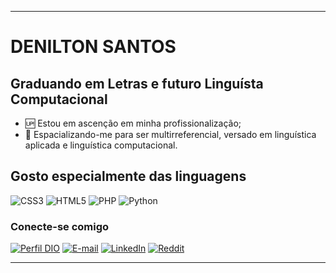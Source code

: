 
---

# DENILTON SANTOS

## Graduando em Letras e futuro **Linguísta Computacional**

- 🆙 Estou em ascenção em minha profissionalização;
- 🌱 Espacializando-me para ser multirreferencial, versado em linguística aplicada e linguística computacional.

## Gosto especialmente das linguagens
 ![CSS3](https://img.shields.io/badge/CSS3-000?style=for-the-badge&logo=css3&logoColor=264CE4) ![HTML5](https://img.shields.io/badge/HTML5-000?style=for-the-badge&logo=html5) ![PHP](https://img.shields.io/badge/PHP-000?style=for-the-badge&logo=php&logoColor=777884) ![Python](https://img.shields.io/badge/Python-000?style=for-the-badge&logo=python)

### Conecte-se comigo
[![Perfil DIO](https://img.shields.io/badge/-Meu%20Perfil%20na%20DIO-30A3DC?style=for-the-badge)](https://www.dio.me/users/denilton)
[![E-mail](https://img.shields.io/badge/-Email-000?style=for-the-badge&logo=microsoft-outlook&logoColor=E94D5F)](mailto:denilton@tuta.io)
[![LinkedIn](https://img.shields.io/badge/-LinkedIn-000?style=for-the-badge&logo=linkedin&logoColor=30A3DC)](https://www.linkedin.com/in/santosdenilton/)
[![Reddit](https://img.shields.io/badge/Reddit-000?style=for-the-badge&logo=reddit&logoColor=FF4500)](https://www.reddit.com/u/santosdenilton)

---
